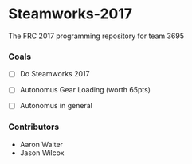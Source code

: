 # Steamworks-2017
The FRC 2017 programming repository for team 3695

### Goals
 - [ ] Do Steamworks 2017
 - [ ] Autonomus Gear Loading (worth 65pts)
 - [ ] Autonomus in general


### Contributors
 * Aaron Walter
 * Jason Wilcox
